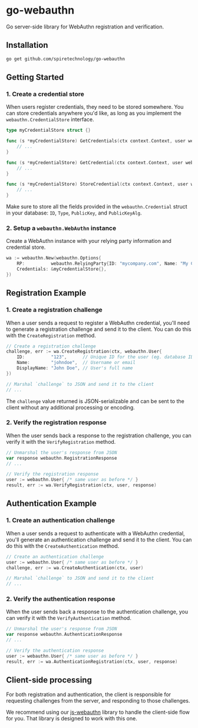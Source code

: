 # go-webauthn

Go server-side library for WebAuthn registration and verification.

## Installation

```bash
go get github.com/spiretechnology/go-webauthn
```

## Getting Started

### 1. Create a credential store

When users register credentials, they need to be stored somewhere. You can store credentials anywhere you'd like, as long as you implement the `webauthn.CredentialStore` interface.

```go
type myCredentialStore struct {}

func (s *myCredentialStore) GetCredentials(ctx context.Context, user webauthn.User) ([]webauthn.Credential, error) {
    // ...
}

func (s *myCredentialStore) GetCredential(ctx context.Context, user webauthn.User, credentialID []byte) (*webauthn.Credential, error) {
    // ...
}

func (s *myCredentialStore) StoreCredential(ctx context.Context, user webauthn.User, credential webauthn.Credential) error {
    // ...
}
```

Make sure to store all the fields provided in the `webauthn.Credential` struct in your database: `ID`, `Type`, `PublicKey`, and `PublicKeyAlg`.

### 2. Setup a `webauthn.WebAuthn` instance

Create a WebAuthn instance with your relying party information and credential store.

```go
wa := webauthn.New(webauthn.Options{
    RP:          webauthn.RelyingParty{ID: "mycompany.com", Name: "My Company"},
    Credentials: &myCredentialStore{},
})
```

## Registration Example

### 1. Create a registration challenge

When a user sends a request to register a WebAuthn credential, you'll need to generate a registration challenge and send it to the client. You can do this with the `CreateRegistration` method.

```go
// Create a registration challenge
challenge, err := wa.CreateRegistration(ctx, webauthn.User{
    ID:          "123",      // Unique ID for the user (eg. database ID)
    Name:        "johndoe",  // Username or email
    DisplayName: "John Doe", // User's full name
})

// Marshal `challenge` to JSON and send it to the client
// ...
```

The `challenge` value returned is JSON-serializable and can be sent to the client without any additional processing or encoding.

### 2. Verify the registration response

When the user sends back a response to the registration challenge, you can verify it with the `VerifyRegistration` method.

```go
// Unmarshal the user's response from JSON
var response webauthn.RegistrationResponse
// ...

// Verify the registration response
user := webauthn.User{ /* same user as before */ }
result, err := wa.VerifyRegistration(ctx, user, response)
```

## Authentication Example

### 1. Create an authentication challenge

When a user sends a request to authenticate with a WebAuthn credential, you'll generate an authentication challenge and send it to the client. You can do this with the `CreateAuthentication` method.

```go
// Create an authentication challenge
user := webauthn.User{ /* same user as before */ }
challenge, err := wa.CreateAuthentication(ctx, user)

// Marshal `challenge` to JSON and send it to the client
// ...
```

### 2. Verify the authentication response

When the user sends back a response to the authentication challenge, you can verify it with the `VerifyAuthentication` method.

```go
// Unmarshal the user's response from JSON
var response webauthn.AuthenticationResponse
// ...

// Verify the authentication response
user := webauthn.User{ /* same user as before */ }
result, err := wa.AuthenticationRegistration(ctx, user, response)
```

## Client-side processing

For both registration and authentication, the client is responsible for requesting challenges from the server, and responding to those challenges.

We recommend using our [js-webauthn](https://github.com/spiretechnology/js-webauthn) library to handle the client-side flow for you. That library is designed to work with this one.
